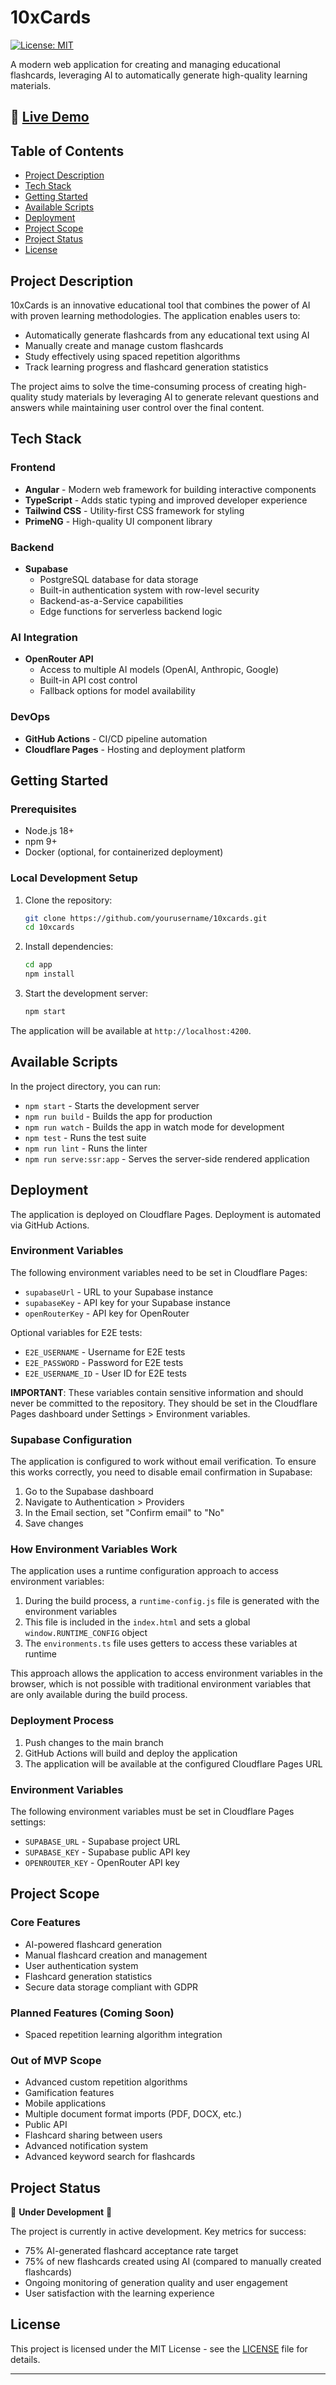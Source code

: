 # 10xCards

[![License: MIT](https://img.shields.io/badge/License-MIT-yellow.svg)](https://opensource.org/licenses/MIT)

A modern web application for creating and managing educational flashcards, leveraging AI to automatically generate high-quality learning materials.

## 🔗 [Live Demo](https://10x-cards-70n.pages.dev/)

## Table of Contents
- [Project Description](#project-description)
- [Tech Stack](#tech-stack)
- [Getting Started](#getting-started)
- [Available Scripts](#available-scripts)
- [Deployment](#deployment)
- [Project Scope](#project-scope)
- [Project Status](#project-status)
- [License](#license)

## Project Description

10xCards is an innovative educational tool that combines the power of AI with proven learning methodologies. The application enables users to:

- Automatically generate flashcards from any educational text using AI
- Manually create and manage custom flashcards
- Study effectively using spaced repetition algorithms
- Track learning progress and flashcard generation statistics

The project aims to solve the time-consuming process of creating high-quality study materials by leveraging AI to generate relevant questions and answers while maintaining user control over the final content.

## Tech Stack

### Frontend
- **Angular** - Modern web framework for building interactive components
- **TypeScript** - Adds static typing and improved developer experience
- **Tailwind CSS** - Utility-first CSS framework for styling
- **PrimeNG** - High-quality UI component library

### Backend
- **Supabase**
  - PostgreSQL database for data storage
  - Built-in authentication system with row-level security
  - Backend-as-a-Service capabilities
  - Edge functions for serverless backend logic

### AI Integration
- **OpenRouter API**
  - Access to multiple AI models (OpenAI, Anthropic, Google)
  - Built-in API cost control
  - Fallback options for model availability

### DevOps
- **GitHub Actions** - CI/CD pipeline automation
- **Cloudflare Pages** - Hosting and deployment platform

## Getting Started

### Prerequisites
- Node.js 18+
- npm 9+
- Docker (optional, for containerized deployment)

### Local Development Setup
1. Clone the repository:
   ```bash
   git clone https://github.com/yourusername/10xcards.git
   cd 10xcards
   ```

2. Install dependencies:
   ```bash
   cd app
   npm install
   ```

3. Start the development server:
   ```bash
   npm start
   ```

The application will be available at `http://localhost:4200`.

## Available Scripts

In the project directory, you can run:

- `npm start` - Starts the development server
- `npm run build` - Builds the app for production
- `npm run watch` - Builds the app in watch mode for development
- `npm test` - Runs the test suite
- `npm run lint` - Runs the linter
- `npm run serve:ssr:app` - Serves the server-side rendered application

## Deployment

The application is deployed on Cloudflare Pages. Deployment is automated via GitHub Actions.

### Environment Variables

The following environment variables need to be set in Cloudflare Pages:

- `supabaseUrl` - URL to your Supabase instance
- `supabaseKey` - API key for your Supabase instance
- `openRouterKey` - API key for OpenRouter

Optional variables for E2E tests:
- `E2E_USERNAME` - Username for E2E tests
- `E2E_PASSWORD` - Password for E2E tests
- `E2E_USERNAME_ID` - User ID for E2E tests

**IMPORTANT**: These variables contain sensitive information and should never be committed to the repository. They should be set in the Cloudflare Pages dashboard under Settings > Environment variables.

### Supabase Configuration

The application is configured to work without email verification. To ensure this works correctly, you need to disable email confirmation in Supabase:

1. Go to the Supabase dashboard
2. Navigate to Authentication > Providers
3. In the Email section, set "Confirm email" to "No"
4. Save changes

### How Environment Variables Work

The application uses a runtime configuration approach to access environment variables:

1. During the build process, a `runtime-config.js` file is generated with the environment variables
2. This file is included in the `index.html` and sets a global `window.RUNTIME_CONFIG` object
3. The `environments.ts` file uses getters to access these variables at runtime

This approach allows the application to access environment variables in the browser, which is not possible with traditional environment variables that are only available during the build process.

### Deployment Process
1. Push changes to the main branch
2. GitHub Actions will build and deploy the application
3. The application will be available at the configured Cloudflare Pages URL

### Environment Variables

The following environment variables must be set in Cloudflare Pages settings:

- `SUPABASE_URL` - Supabase project URL
- `SUPABASE_KEY` - Supabase public API key
- `OPENROUTER_KEY` - OpenRouter API key

## Project Scope

### Core Features
- AI-powered flashcard generation
- Manual flashcard creation and management
- User authentication system
- Flashcard generation statistics
- Secure data storage compliant with GDPR

### Planned Features (Coming Soon)
- Spaced repetition learning algorithm integration

### Out of MVP Scope
- Advanced custom repetition algorithms
- Gamification features
- Mobile applications
- Multiple document format imports (PDF, DOCX, etc.)
- Public API
- Flashcard sharing between users
- Advanced notification system
- Advanced keyword search for flashcards

## Project Status

🚧 **Under Development** 🚧

The project is currently in active development. Key metrics for success:
- 75% AI-generated flashcard acceptance rate target
- 75% of new flashcards created using AI (compared to manually created flashcards)
- Ongoing monitoring of generation quality and user engagement
- User satisfaction with the learning experience

## License

This project is licensed under the MIT License - see the [LICENSE](LICENSE) file for details.

---